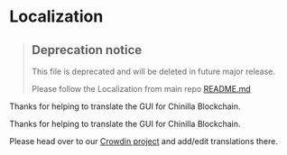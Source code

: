 # Localization

> ## Deprecation notice
>
> This file is deprecated and will be deleted in future major release.
>
> Please follow the Localization from main repo [README.md](https://github.com/Chinilla/chinilla-blockchain-gui)

Thanks for helping to translate the GUI for Chinilla Blockchain.

Thanks for helping to translate the GUI for Chinilla Blockchain.

Please head over to our [Crowdin project](https://crowdin.com/project/chinilla-blockchain/) and add/edit translations there.
